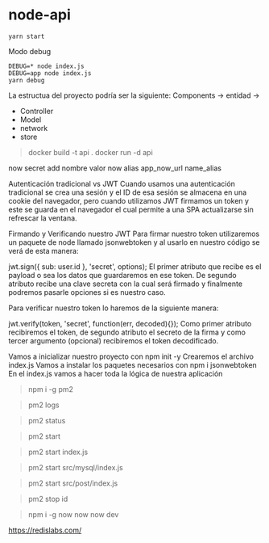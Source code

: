 # node-api

```
yarn start
```

Modo debug

```
DEBUG=* node index.js
DEBUG=app node index.js
yarn debug
```


La estructua del proyecto podría ser la siguiente:
Components -> entidad ->
* Controller
* Model
* network
* store


> docker build -t api .
> docker run -d api

now secret add nombre valor
now alias app_now_url name_alias


Autenticación tradicional vs JWT
Cuando usamos una autenticación tradicional se crea una sesión y el ID de esa sesión se almacena en una cookie del navegador, pero cuando utilizamos JWT firmamos un token y este se guarda en el navegador el cual permite a una SPA actualizarse sin refrescar la ventana.

Firmando y Verificando nuestro JWT
Para firmar nuestro token utilizaremos un paquete de node llamado jsonwebtoken y al usarlo en nuestro código se verá de esta manera:

jwt.sign({ sub: user.id }, 'secret', options);
El primer atributo que recibe es el payload o sea los datos que guardaremos en ese token. De segundo atributo recibe una clave secreta con la cual será firmado y finalmente podremos pasarle opciones si es nuestro caso.

Para verificar nuestro token lo haremos de la siguiente manera:

jwt.verify(token, 'secret', function(err, decoded){});
Como primer atributo recibiremos el token, de segundo atributo el secreto de la firma y como tercer argumento (opcional) recibiremos el token decodificado.

Vamos a inicializar nuestro proyecto con npm init -y
Crearemos el archivo index.js
Vamos a instalar los paquetes necesarios con npm i jsonwebtoken
En el index.js vamos a hacer toda la lógica de nuestra aplicación


> npm i -g pm2

> pm2 logs

> pm2 status

> pm2 start

> pm2 start index.js

> pm2 start src/mysql/index.js

> pm2 start src/post/index.js

> pm2 stop id


> npm i -g now
> now
> now dev

https://redislabs.com/